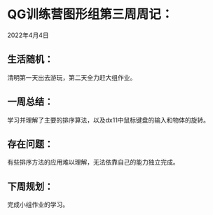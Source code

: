 # QG训练营图形组第三周周记：

2022年4月4日

## 生活随机：

清明第一天出去游玩，第二天全力赶大组作业。

## 一周总结：

学习并理解了主要的排序算法，以及dx11中鼠标键盘的输入和物体的旋转。

## 存在问题：

有些排序方法的应用难以理解，无法依靠自己的能力独立完成。

## 下周规划：

完成小组作业的学习。